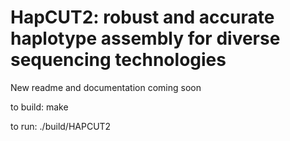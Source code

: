HapCUT2: robust and accurate haplotype assembly for diverse sequencing technologies
======

New readme and documentation coming soon



to build:
make

to run:
./build/HAPCUT2
